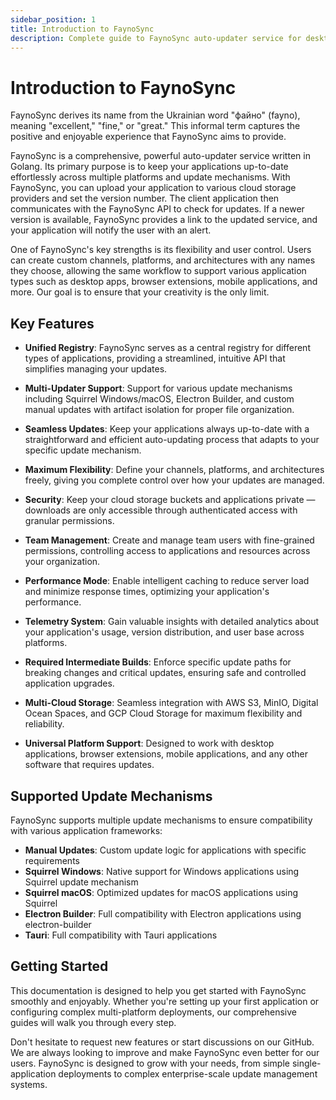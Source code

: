 ```yaml
---
sidebar_position: 1
title: Introduction to FaynoSync
description: Complete guide to FaynoSync auto-updater service for desktop applications and software distribution
---
```


# Introduction to FaynoSync

FaynoSync derives its name from the Ukrainian word "файно" (fayno), meaning "excellent," "fine," or "great." This informal term captures the positive and enjoyable experience that FaynoSync aims to provide.

FaynoSync is a comprehensive, powerful auto-updater service written in Golang. Its primary purpose is to keep your applications up-to-date effortlessly across multiple platforms and update mechanisms. With FaynoSync, you can upload your application to various cloud storage providers and set the version number. The client application then communicates with the FaynoSync API to check for updates. If a newer version is available, FaynoSync provides a link to the updated service, and your application will notify the user with an alert.

One of FaynoSync's key strengths is its flexibility and user control. Users can create custom channels, platforms, and architectures with any names they choose, allowing the same workflow to support various application types such as desktop apps, browser extensions, mobile applications, and more. Our goal is to ensure that your creativity is the only limit.

## Key Features

- **Unified Registry**: FaynoSync serves as a central registry for different types of applications, providing a streamlined, intuitive API that simplifies managing your updates.

- **Multi-Updater Support**: Support for various update mechanisms including Squirrel Windows/macOS, Electron Builder, and custom manual updates with artifact isolation for proper file organization.

- **Seamless Updates**: Keep your applications always up-to-date with a straightforward and efficient auto-updating process that adapts to your specific update mechanism.

- **Maximum Flexibility**: Define your channels, platforms, and architectures freely, giving you complete control over how your updates are managed.

- **Security**: Keep your cloud storage buckets and applications private — downloads are only accessible through authenticated access with granular permissions.

- **Team Management**: Create and manage team users with fine-grained permissions, controlling access to applications and resources across your organization.

- **Performance Mode**: Enable intelligent caching to reduce server load and minimize response times, optimizing your application's performance.

- **Telemetry System**: Gain valuable insights with detailed analytics about your application's usage, version distribution, and user base across platforms.

- **Required Intermediate Builds**: Enforce specific update paths for breaking changes and critical updates, ensuring safe and controlled application upgrades.

- **Multi-Cloud Storage**: Seamless integration with AWS S3, MinIO, Digital Ocean Spaces, and GCP Cloud Storage for maximum flexibility and reliability.

- **Universal Platform Support**: Designed to work with desktop applications, browser extensions, mobile applications, and any other software that requires updates.

## Supported Update Mechanisms

FaynoSync supports multiple update mechanisms to ensure compatibility with various application frameworks:

- **Manual Updates**: Custom update logic for applications with specific requirements
- **Squirrel Windows**: Native support for Windows applications using Squirrel update mechanism
- **Squirrel macOS**: Optimized updates for macOS applications using Squirrel
- **Electron Builder**: Full compatibility with Electron applications using electron-builder
- **Tauri**: Full compatibility with Tauri applications

## Getting Started

This documentation is designed to help you get started with FaynoSync smoothly and enjoyably. Whether you're setting up your first application or configuring complex multi-platform deployments, our comprehensive guides will walk you through every step.

Don't hesitate to request new features or start discussions on our GitHub. We are always looking to improve and make FaynoSync even better for our users. FaynoSync is designed to grow with your needs, from simple single-application deployments to complex enterprise-scale update management systems.